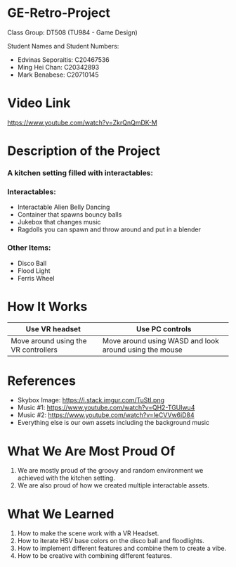 # GE-Retro-Project

Class Group: DT508 (TU984 - Game Design)

Student Names and Student Numbers:
- Edvinas Seporaitis: C20467536
- Ming Hei Chan: C20342893
- Mark Benabese: C20710145

# Video Link
https://www.youtube.com/watch?v=ZkrQnQmDK-M

# Description of the Project
### A kitchen setting filled with interactables:
### Interactables:
- Interactable Alien Belly Dancing
- Container that spawns bouncy balls
- Jukebox that changes music
- Ragdolls you can spawn and throw around and put in a blender

### Other Items:
- Disco Ball
- Flood Light
- Ferris Wheel

# How It Works
| Use VR headset | Use PC controls |
|----------------|-----------------|
| Move around using the VR controllers | Move around using WASD and look around using the mouse |

# References
- Skybox Image: https://i.stack.imgur.com/TuStI.png
- Music #1: https://www.youtube.com/watch?v=QH2-TGUlwu4
- Music #2: https://www.youtube.com/watch?v=leCVVw6iD84
- Everything else is our own assets including the background music

# What We Are Most Proud Of
1) We are mostly proud of the groovy and random environment we achieved with the kitchen setting. 
2) We are also proud of how we created multiple interactable assets.

# What We Learned
1) How to make the scene work with a VR Headset.
2) How to iterate HSV base colors on the disco ball and floodlights.
3) How to implement different features and combine them to create a vibe.
4) How to be creative with combining different features.
